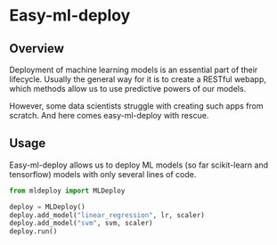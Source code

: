 # Easy-ml-deploy

## Overview

Deployment of machine learning models is an essential part of their lifecycle.
Usually the general way for it is to create a RESTful webapp, which methods allow us to use predictive powers of our models.

However, some data scientists struggle with creating such apps from scratch. And here comes easy-ml-deploy with rescue.

## Usage

Easy-ml-deploy allows us to deploy ML models (so far scikit-learn and tensorflow) models with only several lines of code.

```python
from mldeploy import MLDeploy

deploy = MLDeploy()
deploy.add_model("linear_regression", lr, scaler)
deploy.add_model("svm", svm, scaler)
deploy.run()
```
